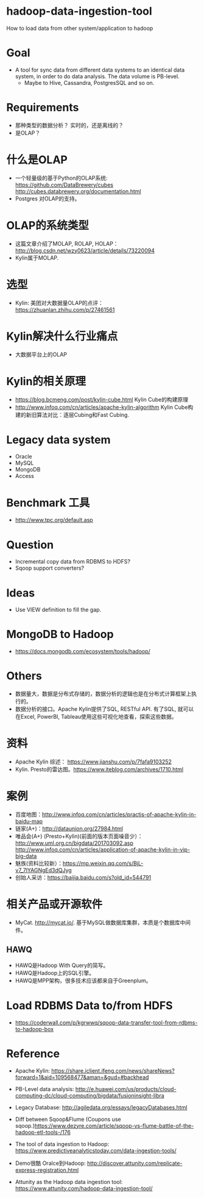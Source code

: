 # hadoop-data-ingestion-tool
How to load data from other system/application to hadoop


# Goal
* A tool for sync data from different data systems to an identical data system, in order to do data analysis. The data volume is PB-level.
    * Maybe to Hive, Cassandra, PostgresSQL and so on. 

# Requirements
* 那种类型的数据分析？ 实时的，还是离线的？
* 是OLAP？


# 什么是OLAP
* 一个轻量级的基于Python的OLAP系统: https://github.com/DataBrewery/cubes http://cubes.databrewery.org/documentation.html
* Postgres 对OLAP的支持。

# OLAP的系统类型
* 这篇文章介绍了MOLAP, ROLAP, HOLAP： http://blog.csdn.net/wzy0623/article/details/73220094 
* Kylin属于MOLAP.

# 选型
* Kylin: 美团对大数据量OLAP的点评： https://zhuanlan.zhihu.com/p/27461561

# Kylin解决什么行业痛点
* 大数据平台上的OLAP

# Kylin的相关原理
* https://blog.bcmeng.com/post/kylin-cube.html Kylin Cube的构建原理
* http://www.infoq.com/cn/articles/apache-kylin-algorithm Kylin Cube构建的新旧算法对比：逐层Cubing和Fast Cubing.


# Legacy data system
* Oracle
* MySQL
* MongoDB
* Access

# Benchmark 工具
* http://www.tpc.org/default.asp

# Question
* Incremental copy data from RDBMS to HDFS?
* Sqoop support converters?

# Ideas
* Use VIEW definition to fill the gap.

# MongoDB to Hadoop
* https://docs.mongodb.com/ecosystem/tools/hadoop/

# Others
* 数据量大，数据是分布式存储的，数据分析的逻辑也是在分布式计算框架上执行的。
* 数据分析的接口。Apache Kylin提供了SQL, RESTful API. 有了SQL, 就可以在Excel, PowerBI, Tableau使用这些可视化地查看，探索这些数据。

# 资料
* Apache Kylin 综述： https://www.jianshu.com/p/7fafa9103252
* Kylin. Presto的雷达图。https://www.iteblog.com/archives/1710.html

# 案例
* 百度地图：http://www.infoq.com/cn/articles/practis-of-apache-kylin-in-baidu-map
* 链家(A+)：http://dataunion.org/27984.html
* 唯品会(A+) (Presto+Kylin)(前面的版本页面噪音少）：http://www.uml.org.cn/bigdata/201703092.asp http://www.infoq.com/cn/articles/application-of-apache-kylin-in-vip-big-data 
* 魅族(资料比较新）：https://mp.weixin.qq.com/s/BjL-v7_7lYAGNgEd3dQJyg
* 创始人采访：https://baijia.baidu.com/s?old_id=544791

# 相关产品或开源软件
* MyCat. http://mycat.io/. 基于MySQL做数据库集群，本质是个数据库中间件。

## HAWQ
* HAWQ是Hadoop With Query的简写。
* HAWQ是Hadoop上的SQL引擎。
* HAWQ是MPP架构，很多技术应该都来自于Greenplum。

# Load RDBMS Data to/from HDFS
* https://coderwall.com/p/kgrwwq/sqoop-data-transfer-tool-from-rdbms-to-hadoop-box

# Reference
* Apache Kylin: https://share.iclient.ifeng.com/news/shareNews?forward=1&aid=109568477&aman=&gud=#backhead

* PB-Level data analysis:   http://e.huawei.com/us/products/cloud-computing-dc/cloud-computing/bigdata/fusioninsight-libra

* Legacy Database: http://agiledata.org/essays/legacyDatabases.html
* Diff between Sqoop&Flume (Coupons use sqoop.)https://www.dezyre.com/article/sqoop-vs-flume-battle-of-the-hadoop-etl-tools-/176
* The tool of data ingestion to Hadoop: https://www.predictiveanalyticstoday.com/data-ingestion-tools/
* Demo很酷 Oralce到Hadoop: http://discover.attunity.com/replicate-express-registration.html
* Attunity as the Hadoop data ingestion tool: https://www.attunity.com/hadoop-data-ingestion-tool/ 

